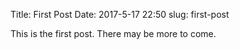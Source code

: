 Title: First Post
Date: 2017-5-17 22:50
slug: first-post

This is the first post. There may be more to come.
